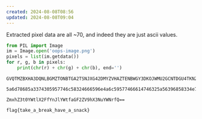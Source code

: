 ```yaml
---
created: 2024-08-08T08:56
updated: 2024-08-08T09:04
---
```


Extracted pixel data are all ~70, and indeed they are just ascii values.

```python
from PIL import Image
im = Image.open('oops-image.png')
pixels = list(im.getdata())
for r, g, b in pixels:
    print(chr(r) + chr(g) + chr(b), end='')
```

```
GVQTMZBXHA3DQNLBGMZTONBTGA2TSNJXG42DMYZVHAZTENBWGY3DKOJWMU2GCNTDGU4TKNZXGQ3DMNRRGQ3TINRTGI2WCNJWGM4TMOBVHAZTGNDFG42TKOJVG42GKNZSGY3DKMJTMQZWI===

5a6d78685a3374305957746c58324666596e4a6c59577466614746325a56396858334e7559574e7266513d3d

ZmxhZ3t0YWtlX2FfYnJlYWtfaGF2ZV9hX3NuYWNrfQ==
```

```flag
flag{take_a_break_have_a_snack}
```
